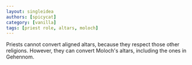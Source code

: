```yaml
---
layout: singleidea
authors: [spicycat]
category: [vanilla]
tags: [priest role, altars, moloch]
---
```

Priests cannot convert aligned altars, because they respect those other
religions. However, they can convert Moloch's altars, including the ones in
Gehennom.
